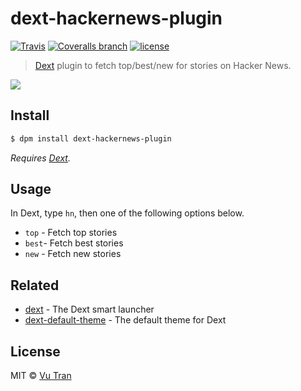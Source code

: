 # dext-hackernews-plugin

[![Travis](https://img.shields.io/travis/vutran/dext-hackernews-plugin/develop.svg?maxAge=2592000&style=flat-square)](https://travis-ci.org/vutran/dext-hackernews-plugin) [![Coveralls branch](https://img.shields.io/coveralls/vutran/dext-hackernews-plugin/develop.svg?maxAge=2592000&style=flat-square)](https://coveralls.io/github/vutran/dext-hackernews-plugin) [![license](https://img.shields.io/github/license/vutran/dext-hackernews-plugin.svg?maxAge=2592000&style=flat-square)](LICENSE)

> [Dext](https://github.com/vutran/dext) plugin to fetch top/best/new for stories on Hacker News.

![](screenshot.png?raw=true)

## Install

```bash
$ dpm install dext-hackernews-plugin
```

*Requires [Dext](https://github.com/vutran/dext).*

## Usage

In Dext, type `hn`, then one of the following options below.

- `top` - Fetch top stories
- `best`- Fetch best stories
- `new` - Fetch new stories

## Related

- [dext](https://github.com/vutran/dext) - The Dext smart launcher
- [dext-default-theme](https://github.com/vutran/dext-default-theme) - The default theme for Dext

## License

MIT © [Vu Tran](https://github.com/vutran/)
